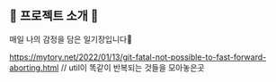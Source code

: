 ## 👋 프로젝트 소개 👋 
 
매일 나의 감정을 담은 일기장입니다📝

https://mytory.net/2022/01/13/git-fatal-not-possible-to-fast-forward-aborting.html
// util이 똑같이 반복되는 것들을 모아놓은곳